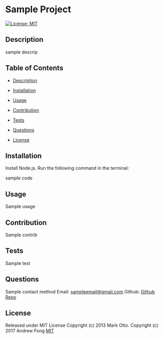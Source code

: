 # Sample Project 
  
  [![License: MIT](https://img.shields.io/badge/License-MIT-yellow.svg)](https://opensource.org/licenses/MIT) 
 
  ## Description 

  sample descrip 
  
  ## Table of Contents

  - [Description](#description) 

  - [Installation](#installation)
  
  - [Usage](#usage) 

  - [Contribution](#credits) 

  - [Tests](#tests) 

  - [Questions](#questions) 

  - [License](#license) 

  
  ## Installation

  Install Node.js. Run the following command in the terminal:
  
  sample code

  ## Usage

  Sample usage
  
  ## Contribution 

  Sample contrib
  
  ## Tests 

  Sample test
  
  ## Questions

  Sample contact method
  Email:  sampleemail@gmail.com
  Github: [Github Repo](https://github.com/sampleuser)
  
  
  
## License
Released under MIT License Copyright (c) 2013 Mark Otto. Copyright (c) 2017 Andrew Fong 
[MIT](https://opensource.org/licenses/MIT)